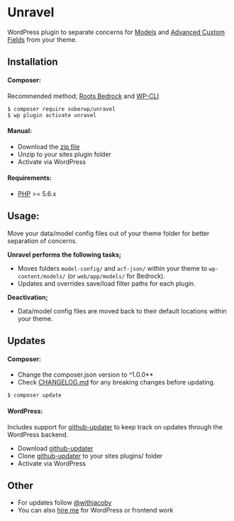 # Unravel

WordPress plugin to separate concerns for [Models](https://github.com/soberwp/models) and [Advanced Custom Fields](https://www.advancedcustomfields.com/) from your theme. 

## Installation

#### Composer:

Recommended method; [Roots Bedrock](https://roots.io/bedrock/) and [WP-CLI](http://wp-cli.org/)
```shell
$ composer require soberwp/unravel
$ wp plugin activate unravel
```

#### Manual:

* Download the [zip file](https://github.com/soberwp/unravel/archive/master.zip)
* Unzip to your sites plugin folder
* Activate via WordPress

#### Requirements:

* [PHP](http://php.net/manual/en/install.php) >= 5.6.x

## Usage:

Move your data/model config files out of your theme folder for better separation of concerns.

**Unravel performs the following tasks;**

* Moves folders `model-config/` and `acf-json/` within your theme to `wp-content/models/` (or `web/app/models/` for Bedrock).
* Updates and overrides save/load filter paths for each plugin.

**Deactivation;**

* Data/model config files are moved back to their default locations within your theme.

## Updates

#### Composer:

* Change the composer.json version to ^1.0.0**
* Check [CHANGELOG.md](CHANGELOG.md) for any breaking changes before updating.

```shell
$ composer update
```

#### WordPress:

Includes support for [github-updater](https://github.com/afragen/github-updater) to keep track on updates through the WordPress backend.
* Download [github-updater](https://github.com/afragen/github-updater)
* Clone [github-updater](https://github.com/afragen/github-updater) to your sites plugins/ folder
* Activate via WordPress

## Other

* For updates follow [@withjacoby](https://twitter.com/withjacoby)
* You can also [hire me](mailto:darren@jacoby.co.za) for WordPress or frontend work
